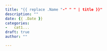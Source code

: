 ```yaml
---
title: "{{ replace .Name "-" " " | title }}"
description: ""
date: {{ .Date }}
categories:
-   cat1...
draft: true
author: ""

---
```

